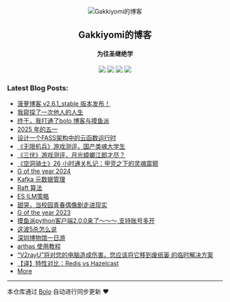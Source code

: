 <p align="center"><img alt="Gakkiyomi的博客" src="https://file.fishpi.cn/2025/05/gakkiyomi-a0186963.png"></p><h2 align="center">
Gakkiyomi的博客
</h2>

<h4 align="center">为往圣继绝学</h4>
<p align="center"><a title="Gakkiyomi的博客" target="_blank" href="https://github.com/gakkiyomi/bolo-blog"><img src="https://img.shields.io/github/last-commit/gakkiyomi/bolo-blog.svg?style=flat-square&color=FF9900"></a>
<a title="GitHub repo size in bytes" target="_blank" href="https://github.com/gakkiyomi/bolo-blog"><img src="https://img.shields.io/github/repo-size/gakkiyomi/bolo-blog.svg?style=flat-square"></a>
<a title="Bolo Version" target="_blank" href="https://github.com/adlered/bolo-solo"><img src="https://img.shields.io/badge/bolo-v2.6.1 稳定版-f1e05a.svg?style=flat-square&color=blueviolet"></a>
<a title="Hits" target="_blank" href="https://github.com/88250/hits"><img src="https://hits.b3log.org/gakkiyomi/bolo-blog.svg"></a></p>

### Latest Blog Posts:

* [菠萝博客 v2.6.1_stable 版本发布！](https://gakkiyomi.blog/articles/2025/05/17/1747451410051.html)
* [我窥探了一次他人的人生](https://gakkiyomi.blog/articles/2025/05/14/1747217650690.html)
* [终于，我打通了bolo 博客与摸鱼派](https://gakkiyomi.blog/articles/2025/05/10/1746880638954.html)
* [2025 年的五一](https://gakkiyomi.blog/articles/2025/05/05/1746450734691.html)
* [设计一个FASS架构中的云函数运行时](https://gakkiyomi.blog/articles/2025/05/05/1746447839535.html)
* [《无限机兵》游戏测评，国产类魂大学生](https://gakkiyomi.blog/articles/2025/03/30/1743331681769.html)
* [《三伏》游戏测评，月光蟑螂江郎才尽？](https://gakkiyomi.blog/articles/2025/03/26/1742956490103.html)
* [《空洞骑士》26 小时通关札记：甲壳之下的灵魂震颤](https://gakkiyomi.blog/articles/2025/03/17/1742199653297.html)
* [G of the year 2024](https://gakkiyomi.blog/articles/2024/12/22/1734873233364.html)
* [Kafka 元数据管理](https://gakkiyomi.blog/articles/2024/10/31/1730361467797.html)
* [Raft 算法](https://gakkiyomi.blog/articles/2024/10/31/1730357196974.html)
* [ES ILM策略](https://gakkiyomi.blog/articles/2024/10/30/1730263901140.html)
* [甜哭，当校园青春偶像剧走进现实](https://gakkiyomi.blog/articles/2024/10/11/1728626641353.html)
* [G of the year 2023](https://gakkiyomi.blog/articles/2023/12/31/1746620668648.html)
* [摸鱼派python客户端2.0.0来了～～～,支持账号多开](https://gakkiyomi.blog/articles/2023/12/03/1701608571858.html)
* [这波5杀怎么说](https://gakkiyomi.blog/articles/2023/09/07/1694052138860.html)
* [深圳博物馆一日游](https://gakkiyomi.blog/articles/2023/07/23/1690087692482.html)
* [arthas 使用教程](https://gakkiyomi.blog/articles/2023/07/21/1689919820060.html)
* [“V2rayU”将对您的电脑造成伤害。您应该将它移到废纸篓 的临时解决方案](https://gakkiyomi.blog/articles/2023/07/07/1688712500541.html)
* [【译】特性对比：Redis vs Hazelcast](https://gakkiyomi.blog/articles/2023/06/26/1687751087940.html)
* [More](https://gakkiyomi.blog)



---

本仓库通过 [Bolo](https://github.com/bolo-blog/bolo-solo) 自动进行同步更新 ❤️ 